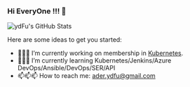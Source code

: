 ### **Hi EveryOne !!!** 👋

![ydFu's GitHub Stats](https://github-readme-stats.vercel.app/api?username=ydFu&show_icons=true&theme=algolia)

Here are some ideas to get you started:

- 🔭🔭🔭 I’m currently working on membership in [Kubernetes](https://github.com/kubernetes).
- 🌱🌱🌱 I’m currently learning Kubernetes/Jenkins/Azure DevOps/Ansible/DevOps/SER/API
- 📫📫📫 How to reach me: ader.ydfu@gmail.com
